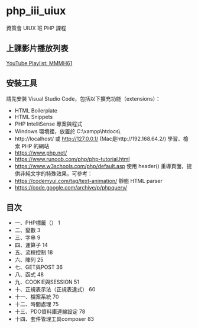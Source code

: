 # php_iii_uiux
資策會 UIUX 班 PHP 課程

## 上課影片播放列表
[YouTube Playlist: MMMH61](https://www.youtube.com/playlist?list=PLV4FeK54eNbzDZLD50LFpkI3AZ4FJ-j8o "MMMH61")

## 安裝工具
請先安裝 Visual Studio Code，包括以下擴充功能（extensions）：
- HTML Boilerplate
- HTML Snippets
- PHP IntelliSense
專案與程式
- Windows 環境裡，放置於 C:\xampp\htdocs\
- http://localhost/ 或 http://127.0.0.1/ (Mac是http://192.168.64.2/)
學習、檢索 PHP 的網站
- https://www.php.net/
- https://www.runoob.com/php/php-tutorial.html
- https://www.w3schools.com/php/default.asp
使用 header() 重導頁面，提供非純文字的特殊效果，可參考：
- https://codemyui.com/tag/text-animation/
靜態 HTML parser
- https://code.google.com/archive/p/phpquery/


## 目次
- 一、PHP標籤（<?php … ?>）	1
- 二、變數	3
- 三、字串	9
- 四、運算子	14
- 五、流程控制	18
- 六、陣列	25
- 七、GET與POST	36
- 八、函式	48
- 九、COOKIE與SESSION	51
- 十、正規表示法（正規表達式）	60
- 十一、檔案系統	70
- 十二、時間處理	75
- 十三、PDO資料庫連線設定	78
- 十四、套件管理工具composer	83
